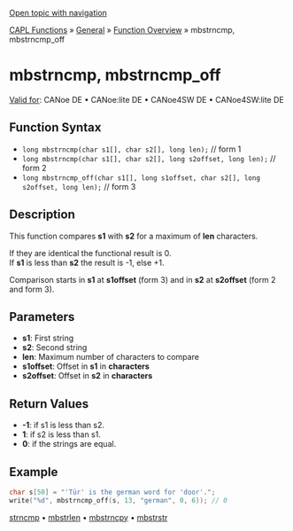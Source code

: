 [Open topic with navigation](../../../../../CANoeDEFamily.htm#Topics/CAPLFunctions/Other/Functions/CAPLfunctionMbStrnCmp.md)

[CAPL Functions](../../CAPLfunctions.md) » [General](../CAPLGeneralStartPage.md) » [Function Overview](../CAPLfunctionsGeneralOverview.md) » mbstrncmp, mbstrncmp_off

# mbstrncmp, mbstrncmp_off

[Valid for](../../../Shared/FeatureAvailability.md):  CANoe DE • CANoe:lite DE • CANoe4SW DE • CANoe4SW:lite DE

## Function Syntax

- `long mbstrncmp(char s1[], char s2[], long len);` // form 1
- `long mbstrncmp(char s1[], char s2[], long s2offset, long len);` // form 2
- `long mbstrncmp_off(char s1[], long s1offset, char s2[], long s2offset, long len);` // form 3

## Description

This function compares **s1** with **s2** for a maximum of **len** characters.

If they are identical the functional result is 0.  
If **s1** is less than **s2** the result is -1, else +1.

Comparison starts in **s1** at **s1offset** (form 3) and in **s2** at **s2offset** (form 2 and form 3).

## Parameters

- **s1**: First string
- **s2**: Second string
- **len**: Maximum number of characters to compare
- **s1offset**: Offset in **s1** in **characters**
- **s2offset**: Offset in **s2** in **characters**

## Return Values

- **-1**: if s1 is less than s2.
- **1**: if s2 is less than s1.
- **0**: if the strings are equal.

## Example

```c
char s[50] = "'Tür' is the german word for 'door'.";
write("%d", mbstrncmp_off(s, 13, "german", 0, 6)); // 0
```

[strncmp](CAPLfunctionStrnCmp.md) • [mbstrlen](CAPLfunctionMbStrLen.md) • [mbstrncpy](CAPLfunctionMbStrnCpy.md) • [mbstrstr](CAPLfunctionMbStrStr.md)
